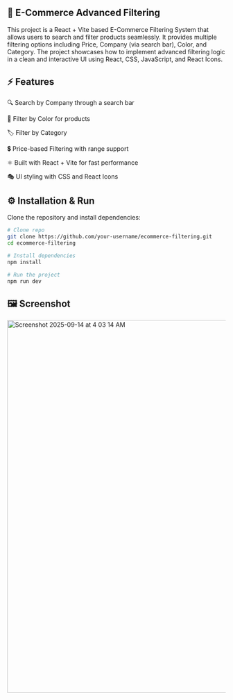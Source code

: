 ## 🛒 E-Commerce Advanced Filtering

This project is a React + Vite based E-Commerce Filtering System that allows users to search and filter products seamlessly. It provides multiple filtering options including Price, Company (via search bar), Color, and Category. The project showcases how to implement advanced filtering logic in a clean and interactive UI using React, CSS, JavaScript, and React Icons.

## ⚡ Features

🔍 Search by Company through a search bar

🎨 Filter by Color for products

🏷️ Filter by Category

💲 Price-based Filtering with range support

⚛️ Built with React + Vite for fast performance

🎭 UI styling with CSS and React Icons


## ⚙️ Installation & Run

Clone the repository and install dependencies:

```bash
# Clone repo
git clone https://github.com/your-username/ecommerce-filtering.git  
cd ecommerce-filtering  

# Install dependencies
npm install  

# Run the project
npm run dev  
```

## 🖼️ Screenshot
<img width="1440" height="858" alt="Screenshot 2025-09-14 at 4 03 14 AM" src="https://github.com/user-attachments/assets/ee836bcc-a288-49b2-8b89-5953d0691be7" />


